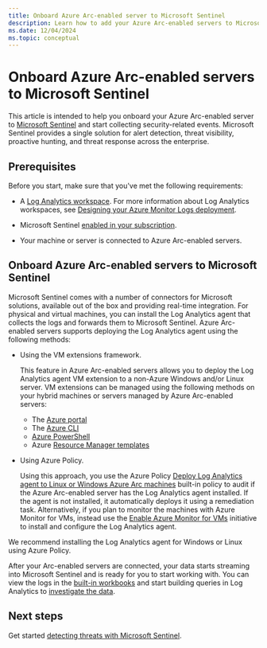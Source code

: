 ```yaml
---
title: Onboard Azure Arc-enabled server to Microsoft Sentinel
description: Learn how to add your Azure Arc-enabled servers to Microsoft Sentinel and proactively monitor their security status.
ms.date: 12/04/2024
ms.topic: conceptual
---
```


# Onboard Azure Arc-enabled servers to Microsoft Sentinel

This article is intended to help you onboard your Azure Arc-enabled server to [Microsoft Sentinel](/azure/sentinel/overview) and start collecting security-related events. Microsoft Sentinel provides a single solution for alert detection, threat visibility, proactive hunting, and threat response across the enterprise.

## Prerequisites

Before you start, make sure that you've met the following requirements:

- A [Log Analytics workspace](/azure/azure-monitor/logs/data-platform-logs). For more information about Log Analytics workspaces, see [Designing your Azure Monitor Logs deployment](/azure/azure-monitor/logs/workspace-design).

- Microsoft Sentinel [enabled in your subscription](/azure/sentinel/quickstart-onboard).

- Your machine or server is connected to Azure Arc-enabled servers.

## Onboard Azure Arc-enabled servers to Microsoft Sentinel

Microsoft Sentinel comes with a number of connectors for Microsoft solutions, available out of the box and providing real-time integration. For physical and virtual machines, you can install the Log Analytics agent that collects the logs and forwards them to Microsoft Sentinel. Azure Arc-enabled servers supports deploying the Log Analytics agent using the following methods:

- Using the VM extensions framework.

    This feature in Azure Arc-enabled servers allows you to deploy the Log Analytics agent VM extension to a non-Azure Windows and/or Linux server. VM extensions can be managed using the following methods on your hybrid machines or servers managed by Azure Arc-enabled servers:

    - The [Azure portal](manage-vm-extensions-portal.md)
    - The [Azure CLI](manage-vm-extensions-cli.md)
    - [Azure PowerShell](manage-vm-extensions-powershell.md)
    - Azure [Resource Manager templates](manage-vm-extensions-template.md)

- Using Azure Policy.

    Using this approach, you use the Azure Policy [Deploy Log Analytics agent to Linux or Windows Azure Arc machines](/azure/governance/policy/samples/built-in-policies#monitoring) built-in policy to audit if the Azure Arc-enabled server has the Log Analytics agent installed. If the agent is not installed, it automatically deploys it using a remediation task. Alternatively, if you plan to monitor the machines with Azure Monitor for VMs, instead use the [Enable Azure Monitor for VMs](/azure/governance/policy/samples/built-in-initiatives#monitoring) initiative to install and configure the Log Analytics agent.

We recommend installing the Log Analytics agent for Windows or Linux using Azure Policy.

After your Arc-enabled servers are connected, your data starts streaming into Microsoft Sentinel and is ready for you to start working with. You can view the logs in the [built-in workbooks](/azure/sentinel/get-visibility) and start building queries in Log Analytics to [investigate the data](/azure/sentinel/investigate-cases).

## Next steps

Get started [detecting threats with Microsoft Sentinel](/azure/sentinel/detect-threats-built-in).
